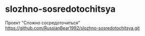 # slozhno-sosredotochitsya
Проект "Сложно сосредоточиться"
https://github.com/RussianBear1992/slozhno-sosredotochitsya.git
